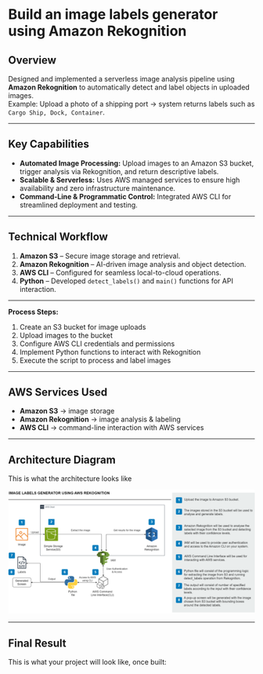 # Build an image labels generator using Amazon Rekognition

## Overview
Designed and implemented a serverless image analysis pipeline using **Amazon Rekognition** to automatically detect and label objects in uploaded images.  
Example: Upload a photo of a shipping port → system returns labels such as `Cargo Ship, Dock, Container`.

---

## Key Capabilities
- **Automated Image Processing:** Upload images to an Amazon S3 bucket, trigger analysis via Rekognition, and return descriptive labels.
- **Scalable & Serverless:** Uses AWS managed services to ensure high availability and zero infrastructure maintenance.
- **Command-Line & Programmatic Control:** Integrated AWS CLI for streamlined deployment and testing.

---

## Technical Workflow
1. **Amazon S3** – Secure image storage and retrieval.  
2. **Amazon Rekognition** – AI-driven image analysis and object detection.  
3. **AWS CLI** – Configured for seamless local-to-cloud operations.  
4. **Python** – Developed `detect_labels()` and `main()` functions for API interaction.  

---

**Process Steps:**
1. Create an S3 bucket for image uploads  
2. Upload images to the bucket  
3. Configure AWS CLI credentials and permissions  
4. Implement Python functions to interact with Rekognition  
5. Execute the script to process and label images  

---

## AWS Services Used
- **Amazon S3** → image storage  
- **Amazon Rekognition** → image analysis & labeling  
- **AWS CLI** → command-line interaction with AWS services  

---

## Architecture Diagram
This is what the architecture looks like

![alt text](100.png)

---

## Final Result
This is what your project will look like, once built:
